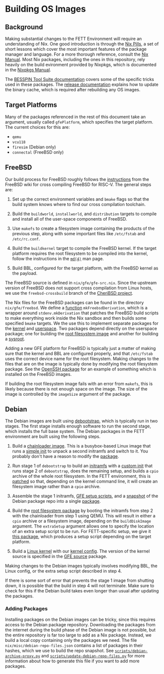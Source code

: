# Building OS Images

## Background

Making substantial changes to the FETT Environment will require an
understanding of Nix. One good introduction is through the [Nix
Pills](https://nixos.org/nixos/nix-pills/), a set of short lessons
which cover the most important features of the package manager and
language. For a more thorough reference, consult the [Nix
Manual](https://nixos.org/nix/manual/). Most Nix packages, including
the ones in this repository, rely heavily on the build evironment
provided by Nixpkgs, which is documented in the [Nixpkgs
Manual](https://nixos.org/nixpkgs/manual/).

The [BESSPIN Tool Suite
documentation](https://gitlab-ext.galois.com/ssith/tool-suite/-/tree/master/doc)
covers some of the specific tricks used in these packages. The
[release
documentation](https://gitlab-ext.galois.com/ssith/tool-suite/-/blob/master/doc/release.md)
explains how to update the binary cache, which is required
after rebuilding any OS images.

## Target Platforms

Many of the packages referenced in the rest of this document take an
argument, usually called `gfePlatform`, which specifies the target
platform. The current choices for this are:

- `qemu`
- `vcu118`
- `firesim` (Debian only)
- `connectal` (FreeBSD only)

## FreeBSD

Our build process for FreeBSD roughly follows the
[instructions](https://wiki.freebsd.org/riscv#Instructions) from the
FreeBSD wiki for cross compiling FreeBSD for RISC-V. The general steps are:

1. Set up the correct environment variables and `bmake` flags so that
   the build system knows where to find our cross compilation
   toolchain.

2. Build the `buildworld`, `installworld`, and `distribution` targets
   to compile and install all of the user-space components of FreeBSD.

3. Use `makefs` to create a filesystem image containing the products
   of the previous step, along with some important files like
   `/etc/fstab` and `/etc/rc.conf`.

4. Build the `buildkernel` target to compile the FreeBSD
   kernel. If the target platform requires the root filesystem to be
   compiled into the kernel, follow the instructions in the
    [`md(4)`](https://www.freebsd.org/cgi/man.cgi?query=md&sektion=4)
   man page.

5. Build BBL, configured for the target platform, with the FreeBSD
   kernel as the payload.

The FreeBSD source is defined in `nix/gfe/gfe-src.nix`. Since the
upstream version of FreeBSD does not support cross compilation from
Linux hosts, we use the `freebsd-crossbuild` branch of the [CheriBSD
project](https://github.com/CTSRD-CHERI/cheribsd/tree/freebsd-crossbuild).

The Nix files for the FreeBSD packages can be found in the directory
`nix/gfe/freebsd`. We define a
[function](./nix/gfe/freebsd/freebsd.nix) `mkFreebsdDerivation`, which
is a wrapper around `stdenv.mkDerivation` that patches the FreeBSD
build scripts to make everything work inside the Nix sandbox and then
builds some specified `bmake` targets. We the use this to implement
separate packages for the
[kernel](./nix/gfe/freebsd/freebsd-kernel.nix) and
[userspace](./nix/gfe/freebsd/freebsd-world.nix). Two packages depend
directly on the userspace package; one for building the [root
filesystem image](./nix/gfe/freebsd/freebsd-rootfs-image.nix) and
another for building a [sysroot](./nix/gfe/freebsd/sysroot.nix).

Adding a new GFE platform for FreeBSD is typically just a matter of
making sure that the kernel and BBL are configured properly, and that
`/etc/fstab` uses the correct device name for the root
filesystem. Making changes to the files that are on the image is
typically done by modifying the root filesystem package. See the
[OpenSSH package](./nix/misc/riscv-openssh.nix) for an example of
something which is installed on the FreeBSD images.

If building the root filesystem image fails with an error from
`makefs`, this is likely because there is not enough space on the
image. The size of the image is controlled by the `imageSize` argument
of the package.

## Debian

The Debian images are built using
[debootstrap](https://manpages.debian.org/unstable/debootstrap/debootstrap.8.en.html),
which is typically run in two stages. The first stage installs enough
software to run the second stage, which installs the full base system.
The Debian packages in the FETT environment are built using the
following steps.

1. Build a [chainloader image](./nix/gfe/chainloader-initramfs.nix). This is a busybox-based Linux image
   that runs a [simple
   init](https://gitlab-ext.galois.com/ssith/gfe/-/blob/develop/bootmem/chainloader-init)
   to unpack a second initramfs and switch to it. You probably don't
   have a reason to modify the
   [package](./nix/gfe/chainloader-initramfs.nix).

2. Run stage 1 of `debootstrap` to build an
   [initramfs](./nix/gfe/debian-stage1-initramfs.nix) with a [custom
   init](https://gitlab-ext.galois.com/ssith/gfe/-/blob/develop/debian/stage1-init)
   that runs stage 2 of `debootstrap`, does the remaining setup, and
   builds a `cpio` archive of the whole root filesystem. In the FETT
   environment, this is [patched](./nix/gfe/debian-image.patch) so
   that, depending on the kernel command line, it will create an
   filesystem image rather than a `cpio` archive.

3. Assemble the stage 1 initramfs, [GFE setup
   scripts](https://gitlab-ext.galois.com/ssith/gfe/-/tree/develop/debian/setup_scripts),
   and a [snapshot](./nix/misc/debian-repo-snapshot.nix) of the Debian
   package repo into a single [package](./nix/gfe/debian-stage1-virtual-disk.nix).

4. Build the [root filesystem package](./nix/gfe/debian-initramfs.nix)
   by booting the initramfs from step 2 with the chainloader from step
   1 using QEMU. This will result in either a `cpio` archive or a
   filesystem image, depending on the `buildDiskImage` argument. The
   `extraSetup` argument allows one to specify the location of an
   extra setup script to be run. For FETT-specific setup, we give it
   [this package](./nix/besspin/debian-extra-setup.nix), which
   produces a setup script depending on the target platform.

5. Build a [Linux kernel](./nix/gfe/riscv-linux.nix) with our [kernel
   config](./nix/gfe/debian-linux.config). The version of the kernel
   source is specified in the [GFE source](./nix/gfe/gfe-src.nix)
   package.

Making changes to the Debian images typically involves modifying BBL,
the Linux config, or the extra setup script described in step 4.

If there is some sort of error that prevents the stage 1 image from
shutting down, it is possible that the build in step 4 will not
terminate. Make sure to check for this if the Debian build takes even
longer than usual after updating the packages.

### Adding Packages

Installing packages on the Debian images can be tricky, since this
requires access to the Debian package repository. Downloading the
packages from the internet during the build phase of the Debian image
is not possible, but the entire repository is far too large to add as
a Nix package. Instead, we build a local copy containing only the
packages we need. The file `nix/misc/debian-repo-files.json` contains
a list of packages in their hashes, which we use to build the repo
snapshot. See
[`scripts/debian-archive-proxy.py`](./scripts/debian-archive-proxy.py)
and
[`scripts/update-debian-repo-files.py`](./scripts/update-debian-repo-files.py)
for more information about how to generate this file if you want to
add more packages.
